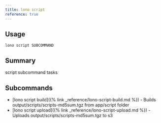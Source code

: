 ```yaml
---
title: lono script
reference: true
---
```


## Usage

    lono script SUBCOMMAND

## Summary

script subcommand tasks


## Subcommands

* [lono script build]({% link _reference/lono-script-build.md %}) - Builds output/scripts/scripts-md5sum.tgz from app/script folder
* [lono script upload]({% link _reference/lono-script-upload.md %}) - Uploads output/scripts/scripts-md5sum.tgz to s3



